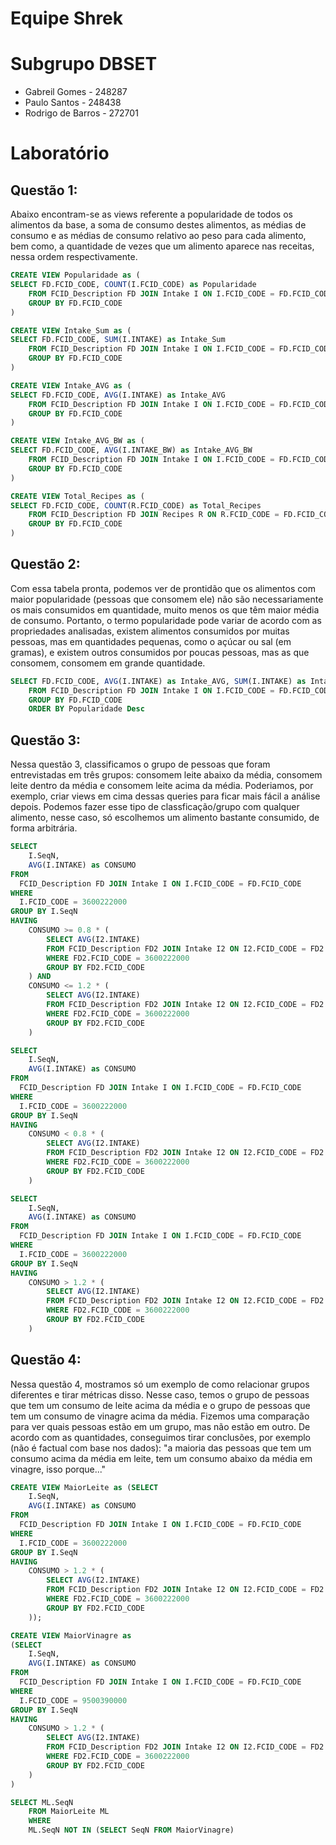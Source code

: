 # Equipe Shrek

# Subgrupo DBSET

- Gabreil Gomes - 248287
- Paulo Santos - 248438
- Rodrigo de Barros - 272701

# Laboratório

## Questão 1:

Abaixo encontram-se as views referente a popularidade de todos os alimentos da base, a soma de consumo destes alimentos, as médias de consumo e as
médias de consumo relativo ao peso para cada alimento, bem como, a quantidade de vezes que um alimento aparece nas receitas, nessa ordem respectivamente.

```sql
CREATE VIEW Popularidade as (
SELECT FD.FCID_CODE, COUNT(I.FCID_CODE) as Popularidade
    FROM FCID_Description FD JOIN Intake I ON I.FCID_CODE = FD.FCID_CODE
    GROUP BY FD.FCID_CODE
)

CREATE VIEW Intake_Sum as (
SELECT FD.FCID_CODE, SUM(I.INTAKE) as Intake_Sum
    FROM FCID_Description FD JOIN Intake I ON I.FCID_CODE = FD.FCID_CODE
    GROUP BY FD.FCID_CODE
)

CREATE VIEW Intake_AVG as (
SELECT FD.FCID_CODE, AVG(I.INTAKE) as Intake_AVG
    FROM FCID_Description FD JOIN Intake I ON I.FCID_CODE = FD.FCID_CODE
    GROUP BY FD.FCID_CODE
)

CREATE VIEW Intake_AVG_BW as (
SELECT FD.FCID_CODE, AVG(I.INTAKE_BW) as Intake_AVG_BW
    FROM FCID_Description FD JOIN Intake I ON I.FCID_CODE = FD.FCID_CODE
    GROUP BY FD.FCID_CODE
)

CREATE VIEW Total_Recipes as (
SELECT FD.FCID_CODE, COUNT(R.FCID_CODE) as Total_Recipes
    FROM FCID_Description FD JOIN Recipes R ON R.FCID_CODE = FD.FCID_CODE
    GROUP BY FD.FCID_CODE
)
```

## Questão 2:

Com essa tabela pronta, podemos ver de prontidão que os alimentos com maior popularidade (pessoas que consomem ele) não são necessariamente os mais consumidos
em quantidade, muito menos os que têm maior média de consumo. Portanto, o termo popularidade pode variar de acordo com as propriedades analisadas, existem alimentos
consumidos por muitas pessoas, mas em quantidades pequenas, como o açúcar ou sal (em gramas), e existem outros consumidos por poucas pessoas, mas as que
consomem, consomem em grande quantidade.

```sql
SELECT FD.FCID_CODE, AVG(I.INTAKE) as Intake_AVG, SUM(I.INTAKE) as Intake_Sum, COUNT(I.FCID_CODE) as Popularidade
    FROM FCID_Description FD JOIN Intake I ON I.FCID_CODE = FD.FCID_CODE
    GROUP BY FD.FCID_CODE
    ORDER BY Popularidade Desc
```

## Questão 3:

Nessa questão 3, classificamos o grupo de pessoas que foram entrevistadas em três grupos: consomem leite abaixo da média, consomem leite
dentro da média e consomem leite acima da média. Poderiamos, por exemplo, criar views em cima dessas queries para ficar mais fácil a análise depois.
Podemos fazer esse tipo de classficação/grupo com qualquer alimento, nesse caso, só escolhemos um alimento bastante consumido, de forma arbitrária.

```sql
SELECT 
	I.SeqN, 
	AVG(I.INTAKE) as CONSUMO
FROM 
  FCID_Description FD JOIN Intake I ON I.FCID_CODE = FD.FCID_CODE
WHERE
  I.FCID_CODE = 3600222000
GROUP BY I.SeqN
HAVING 
	CONSUMO >= 0.8 * (
		SELECT AVG(I2.INTAKE)
		FROM FCID_Description FD2 JOIN Intake I2 ON I2.FCID_CODE = FD2.FCID_CODE
		WHERE FD2.FCID_CODE = 3600222000
		GROUP BY FD2.FCID_CODE
	) AND
	CONSUMO <= 1.2 * (
		SELECT AVG(I2.INTAKE)
		FROM FCID_Description FD2 JOIN Intake I2 ON I2.FCID_CODE = FD2.FCID_CODE
		WHERE FD2.FCID_CODE = 3600222000
		GROUP BY FD2.FCID_CODE
	)
```
```sql
SELECT 
	I.SeqN, 
	AVG(I.INTAKE) as CONSUMO
FROM 
  FCID_Description FD JOIN Intake I ON I.FCID_CODE = FD.FCID_CODE
WHERE
  I.FCID_CODE = 3600222000
GROUP BY I.SeqN
HAVING 
	CONSUMO < 0.8 * (
		SELECT AVG(I2.INTAKE)
		FROM FCID_Description FD2 JOIN Intake I2 ON I2.FCID_CODE = FD2.FCID_CODE
		WHERE FD2.FCID_CODE = 3600222000
		GROUP BY FD2.FCID_CODE
	)
```
```sql
SELECT 
	I.SeqN, 
	AVG(I.INTAKE) as CONSUMO
FROM 
  FCID_Description FD JOIN Intake I ON I.FCID_CODE = FD.FCID_CODE
WHERE
  I.FCID_CODE = 3600222000
GROUP BY I.SeqN
HAVING 
	CONSUMO > 1.2 * (
		SELECT AVG(I2.INTAKE)
		FROM FCID_Description FD2 JOIN Intake I2 ON I2.FCID_CODE = FD2.FCID_CODE
		WHERE FD2.FCID_CODE = 3600222000
		GROUP BY FD2.FCID_CODE
	)
```

## Questão 4:

Nessa questão 4, mostramos só um exemplo de como relacionar grupos diferentes e tirar métricas disso. Nesse caso, temos o
grupo de pessoas que tem um consumo de leite acima da média e o grupo de pessoas que tem um consumo de vinagre acima da média.
Fizemos uma comparação para ver quais pessoas estão em um grupo, mas não estão em outro. De acordo com as quantidades, conseguimos 
tirar conclusões, por exemplo (não é factual com base nos dados): "a maioria das pessoas que tem um consumo acima da média em leite,
tem um consumo abaixo da média em vinagre, isso porque..."

```sql
CREATE VIEW MaiorLeite as (SELECT 
	I.SeqN, 
	AVG(I.INTAKE) as CONSUMO
FROM 
  FCID_Description FD JOIN Intake I ON I.FCID_CODE = FD.FCID_CODE
WHERE
  I.FCID_CODE = 3600222000
GROUP BY I.SeqN
HAVING 
	CONSUMO > 1.2 * (
		SELECT AVG(I2.INTAKE)
		FROM FCID_Description FD2 JOIN Intake I2 ON I2.FCID_CODE = FD2.FCID_CODE
		WHERE FD2.FCID_CODE = 3600222000
		GROUP BY FD2.FCID_CODE
	));
```
```sql
CREATE VIEW MaiorVinagre as 
(SELECT 
	I.SeqN, 
	AVG(I.INTAKE) as CONSUMO
FROM 
  FCID_Description FD JOIN Intake I ON I.FCID_CODE = FD.FCID_CODE
WHERE
  I.FCID_CODE = 9500390000
GROUP BY I.SeqN
HAVING 
	CONSUMO > 1.2 * (
		SELECT AVG(I2.INTAKE)
		FROM FCID_Description FD2 JOIN Intake I2 ON I2.FCID_CODE = FD2.FCID_CODE
		WHERE FD2.FCID_CODE = 3600222000
		GROUP BY FD2.FCID_CODE
	)
)
```
```sql
SELECT ML.SeqN 
    FROM MaiorLeite ML
    WHERE 
    ML.SeqN NOT IN (SELECT SeqN FROM MaiorVinagre)
```



